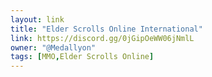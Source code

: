 ```yaml
---
layout: link
title: "Elder Scrolls Online International"
link: https://discord.gg/0jGipOeWW06jNmlL
owner: "@Medallyon"
tags: [MMO,Elder Scrolls Online]
---
```

